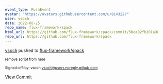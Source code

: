```yaml
---
event_type: PushEvent
avatar: "https://avatars.githubusercontent.com/u/814322?"
user: vsoch
date: 2022-08-25
repo_name: flux-framework/spack
html_url: https://github.com/flux-framework/spack/commit/5bca82fb201a382a02f2ec977d0df1a217d1393a
repo_url: https://github.com/flux-framework/spack
---
```


<a href='https://github.com/vsoch' target='_blank'>vsoch</a> pushed to <a href='https://github.com/flux-framework/spack' target='_blank'>flux-framework/spack</a>

<small>remove script from here

Signed-off-by: vsoch <vsoch@users.noreply.github.com></small>

<a href='https://github.com/flux-framework/spack/commit/5bca82fb201a382a02f2ec977d0df1a217d1393a' target='_blank'>View Commit</a>